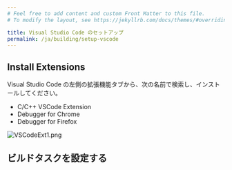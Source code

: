 ```yaml
---
# Feel free to add content and custom Front Matter to this file.
# To modify the layout, see https://jekyllrb.com/docs/themes/#overriding-theme-defaults

title: Visual Studio Code のセットアップ
permalink: /ja/building/setup-vscode
---
```


## Install Extensions

Visual Studio Code の左側の拡張機能タブから、次の名前で検索し、インストールしてください。

- C/C++ VSCode Extension
- Debugger for Chrome
- Debugger for Firefox

![VSCodeExt1.png](https://qiita-image-store.s3.ap-northeast-1.amazonaws.com/0/158514/bf97ad48-9626-4898-d671-48b740ddaecc.png)

## ビルドタスクを設定する
